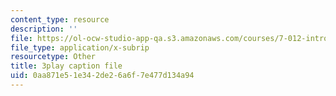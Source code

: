 ```yaml
---
content_type: resource
description: ''
file: https://ol-ocw-studio-app-qa.s3.amazonaws.com/courses/7-012-introduction-to-biology-fall-2004/0aa871e51e342de26a6f7e477d134a94_CovlKXmuWo.srt
file_type: application/x-subrip
resourcetype: Other
title: 3play caption file
uid: 0aa871e5-1e34-2de2-6a6f-7e477d134a94
---
```

